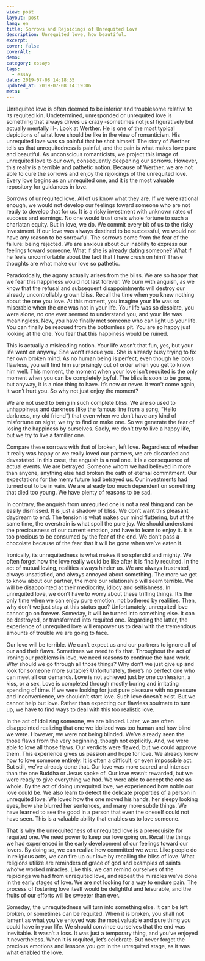 ```yaml
---
view: post
layout: post
lang: en
title: Sorrows and Rejoicings of Unrequited Love
description: Unrequited love, how beautiful.
excerpt:
cover: false
coverAlt:
demo:
category: essays
tags:
  - essay
date: 2019-07-08 14:18:55
updated_at: 2019-07-08 14:19:06
meta:
---
```


Unrequited love is often deemed to be inferior and troublesome relative to its requited kin. Undetermined, unresponded or unrequited love is something that always drives us crazy -sometimes not just figuratively but actually mentally ill-. Look at Werther. He is one of the most typical depictions of what love should be like in the view of romanticism. His unrequited love was so painful that he shot himself. The story of Werther tells us that unrequitedness is painful, and the pain is what makes love pure and beautiful. As unconscious romanticists, we project this image of unrequited love to our own, consequently deepening our sorrows. However, this really is a terrible and pathetic notion. Because of Werther, we are not able to cure the sorrows and enjoy the rejoicings of the unrequited love. Every love begins as an unrequited one, and it is the most valuable repository for guidances in love.

Sorrows of unrequited love. All of us know what they are. If we were rational enough, we would not develop our feelings toward someone who are not ready to develop that for us. It is a risky investment with unknown rates of success and earnings. No one would trust one’s whole fortune to such a charlatan equity. But in love, we do. We commit every bit of us to the risky investment. If our love was always destined to be successful, we would not have any reason to be sorrowful. The sorrows come from the fear of the failure: being rejected. We are anxious about our inability to express our feelings toward someone. What if she is already dating someone? What if he feels uncomfortable about the fact that I have crush on him? These thoughts are what make our love so pathetic.

Paradoxically, the agony actually arises from the bliss. We are so happy that we fear this happiness would not last forever. We burn with anguish, as we know that the refusal and subsequent disappointments will destroy our already uncontrollably grown bliss. Recall the time when you knew nothing about the one you love. At this moment, you imagine your life was so miserable when the one was not in your life. Your life was so desolate, you were alone, no one ever seemed to understand you, and your life was meaningless. Now, you have finally met someone who can light up your life. You can finally be rescued from the bottomless pit. You are so happy just looking at the one. You fear that this happiness would be ruined.

This is actually a misleading notion. Your life wasn’t that fun, yes, but your life went on anyway. She won’t rescue you. She is already busy trying to fix her own broken mind. As no human being is perfect, even though he looks flawless, you will find him surprisingly out of order when you get to know him well. This moment, the moment when your love isn’t requited is the only moment when you can be completely joyful. The bliss is soon to be gone, but anyway, it is a nice thing to have.  It’s now or never. It won’t come again, it won’t hurt you. So why not just enjoy the moment?

We are not used to being in such complete bliss. We are so used to unhappiness and darkness (like the famous line from a song, “Hello darkness, my old friend”) that even when we don’t have any kind of misfortune on sight, we try to find or make one. So we generate the fear of losing the happiness by ourselves.  Sadly, we don’t try to live a happy life, but we try to live a familiar one.

Compare these sorrows with that of broken, left love. Regardless of whether it really was  happy or we really loved our partners, we are discarded and devastated. In this case, the anguish is a real one. It is a consequence of actual events. We are betrayed. Someone whom we had believed in more than anyone, anything else had broken the oath of eternal commitment. Our expectations for the merry future had betrayed us. Our investments had turned out to be in vain. We are already too much dependent on something that died too young. We have plenty of reasons to be sad.

In contrary, the anguish from unrequited one is not a real thing and can be easily dismissed. It is just a shadow of bliss. We don’t want this pleasant daydream to end. The tension is what makes our mind fluttering, but at the same time, the overstrain is what spoil the pure joy. We should understand the preciousness of our current emotion, and have to learn to enjoy it. It is too precious to be consumed by the fear of the end. We don’t pass a chocolate because of the fear that it will be gone when we’ve eaten it.

Ironically, its unrequitedness is what makes it so splendid and mighty. We often forget how the love really would be like after it is finally requited. In the act of mutual loving, realities always hinder us. We are always frustrated, always unsatisfied, and always annoyed about something. The more we get to know about our partner, the more our relationship will seem terrible. We will be disappointed at their mediocrity, idiocy and selfishness.  In unrequited love, we don’t have to worry about these trifling things. It’s the only time when we can enjoy pure emotion, not bothered by realities. Then, why don’t we just stay at this status quo? Unfortunately, unrequited love cannot go on forever. Someday, it will be turned into something else. It can be destroyed, or transformed into requited one. Regarding the latter, the experience of unrequited love will empower us to deal with the tremendous amounts of trouble we are going to face.

Our love will be terrible. We can’t expect us and our partners to ignore all of our and their flaws. Sometimes we need to fix that. Throughout the act of ironing our problems in love, we need reasons to continue the hard work. Why should we go through all those things? Why don’t we just give up and look for someone more suitable? Unfortunately, there’s no perfect one who can meet all our demands. Love is not achieved just by one confession, a kiss, or a sex. Love is completed through mostly boring and irritating spending of time. If we were looking for just pure pleasure with no pressure and inconvenience, we shouldn’t start love. Such love doesn’t exist. But we cannot help but love. Rather than expecting our flawless soulmate to turn up, we have to find ways to deal with this too realistic love.

In the act of idolizing someone, we are blinded. Later, we are often disappointed realizing that one we idolized was too human and how blind we were. However, we were not being blinded. We’ve already seen the those flaws from the very beginning, though not explicitly. And, we were able to love all those flaws. Our verdicts were flawed, but we could approve them. This experience gives us passion and hope for love. We already know how to love someone entirely. It is often a difficult, or even impossible act. But still, we’ve already done that. Our love was more sacred and intenser than the one Buddha or Jesus spoke of. Our love wasn’t rewarded, but we were ready to give everything we had. We were able to accept the one as whole. By the act of doing unrequited love, we experienced how noble our love could be. We also learn to detect the delicate properties of a person in unrequited love. We loved how the one moved his hands, her sleepy looking eyes, how she blurred her sentences, and many more subtle things. We have learned to see the good in a person that even the oneself could not have seen. This is a valuable ability that enables us to love someone.

That is why the unrequitedness of unrequited love is a prerequisite for requited one. We need power to keep our love going on. Recall the things we had experienced in the early development of our feelings toward our lovers. By doing so, we can realize how committed we were. Like people do in religious acts, we can fire up our love by recalling the bliss of love. What religions utilize are reminders of grace of god and examples of saints who’ve worked miracles. Like this, we can remind ourselves of the rejoicings we had from unrequited love, and repeat the miracles we’ve done in the early stages of love. We are not looking for a way to endure pain. The process of fostering love itself would be delightful and leisurable, and the fruits of our efforts will be sweeter than ever.

Someday, the unrequitedness will turn into something else. It can be left broken, or sometimes can be requited. When it is broken, you shall not lament as what you’ve enjoyed was the most valuable and pure thing you could have in your life. We should convince ourselves that the end was inevitable. It wasn’t a loss. It was just a temporary thing, and you’ve enjoyed it nevertheless. When it is requited, let’s celebrate. But never forget the precious emotions and lessons you got in the unrequited stage, as it was what enabled the love.
